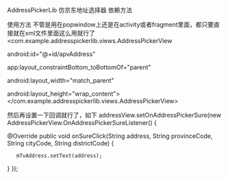 AddressPickerLib
仿京东地址选择器
依赖方法


使用方法
不管是用在popwindow上还是在activity或者fragment里面，都只要直接就在xml文件里面这么用就行了
<com.example.addresspickerlib.views.AddressPickerView

   android:id="@+id/apvAddress"

   app:layout_constraintBottom_toBottomOf="parent"

   android:layout_width="match_parent"

   android:layout_height="wrap_content">
</com.example.addresspickerlib.views.AddressPickerView>

然后再设置一下回调就行了，如下
addressView.setOnAddressPickerSure(new AddressPickerView.OnAddressPickerSureListener() {

   @Override
   public void onSureClick(String address, String provinceCode, String cityCode, String districtCode) {

       mTvAddress.setText(address);
    
   }
});
